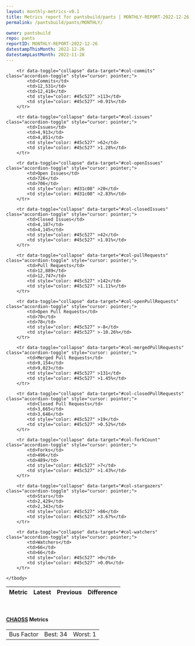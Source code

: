 ```yaml
---
layout: monthly-metrics-v0.1
title: Metrics report for pantsbuild/pants | MONTHLY-REPORT-2022-12-26 | 2022-12-26
permalink: /pantsbuild/pants/MONTHLY/

owner: pantsbuild
repo: pants
reportID: MONTHLY-REPORT-2022-12-26
datestampThisMonth: 2022-12-26
datestampLastMonth: 2022-11-28
---
```



<table class="table table-condensed" style="border-collapse:collapse;">
    <thead>
    <tr>
        <th>Metric</th>
        <th>Latest</th>
        <th>Previous</th>
        <th colspan="2" style="text-align: center;">Difference</th>
    </tr>
    </thead>
    <tbody>

        <tr data-toggle="collapse" data-target="#col-commits" class="accordion-toggle" style="cursor: pointer;">
            <td>Commits</td>
            <td>12,531</td>
            <td>12,418</td>
            <td style="color: #45c527" >113</td>
            <td style="color: #45c527" >0.91%</td>
        </tr>
        
        <tr data-toggle="collapse" data-target="#col-issues" class="accordion-toggle" style="cursor: pointer;">
            <td>Issues</td>
            <td>4,913</td>
            <td>4,851</td>
            <td style="color: #45c527" >62</td>
            <td style="color: #45c527" >1.28%</td>
        </tr>
        
        <tr data-toggle="collapse" data-target="#col-openIssues" class="accordion-toggle" style="cursor: pointer;">
            <td>Open Issues</td>
            <td>726</td>
            <td>706</td>
            <td style="color: #d31c08" >20</td>
            <td style="color: #d31c08" >2.83%</td>
        </tr>
        
        <tr data-toggle="collapse" data-target="#col-closedIssues" class="accordion-toggle" style="cursor: pointer;">
            <td>Closed Issues</td>
            <td>4,187</td>
            <td>4,145</td>
            <td style="color: #45c527" >42</td>
            <td style="color: #45c527" >1.01%</td>
        </tr>
        
        <tr data-toggle="collapse" data-target="#col-pullRequests" class="accordion-toggle" style="cursor: pointer;">
            <td>Pull Requests</td>
            <td>12,889</td>
            <td>12,747</td>
            <td style="color: #45c527" >142</td>
            <td style="color: #45c527" >1.11%</td>
        </tr>
        
        <tr data-toggle="collapse" data-target="#col-openPullRequests" class="accordion-toggle" style="cursor: pointer;">
            <td>Open Pull Requests</td>
            <td>70</td>
            <td>78</td>
            <td style="color: #45c527" >-8</td>
            <td style="color: #45c527" >-10.26%</td>
        </tr>
        
        <tr data-toggle="collapse" data-target="#col-mergedPullRequests" class="accordion-toggle" style="cursor: pointer;">
            <td>Merged Pull Requests</td>
            <td>9,154</td>
            <td>9,023</td>
            <td style="color: #45c527" >131</td>
            <td style="color: #45c527" >1.45%</td>
        </tr>
        
        <tr data-toggle="collapse" data-target="#col-closedPullRequests" class="accordion-toggle" style="cursor: pointer;">
            <td>Closed Pull Requests</td>
            <td>3,665</td>
            <td>3,646</td>
            <td style="color: #45c527" >19</td>
            <td style="color: #45c527" >0.52%</td>
        </tr>
        
        <tr data-toggle="collapse" data-target="#col-forkCount" class="accordion-toggle" style="cursor: pointer;">
            <td>Forks</td>
            <td>496</td>
            <td>489</td>
            <td style="color: #45c527" >7</td>
            <td style="color: #45c527" >1.43%</td>
        </tr>
        
        <tr data-toggle="collapse" data-target="#col-stargazers" class="accordion-toggle" style="cursor: pointer;">
            <td>Stars</td>
            <td>2,429</td>
            <td>2,343</td>
            <td style="color: #45c527" >86</td>
            <td style="color: #45c527" >3.67%</td>
        </tr>
        
        <tr data-toggle="collapse" data-target="#col-watchers" class="accordion-toggle" style="cursor: pointer;">
            <td>Watchers</td>
            <td>66</td>
            <td>66</td>
            <td style="color: #45c527" >0</td>
            <td style="color: #45c527" >0.0%</td>
        </tr>
        
    </tbody>
</table>
<br>
<h4><a target="_blank" href="https://chaoss.community/">CHAOSS</a> Metrics</h4>

<table class="table table-condensed" style="border-collapse:collapse;">
    <tbody>
        <td>Bus Factor</td>
        <td>Best: 34</td>
        <td>Worst: 1</td>
    </tbody>
</table>

